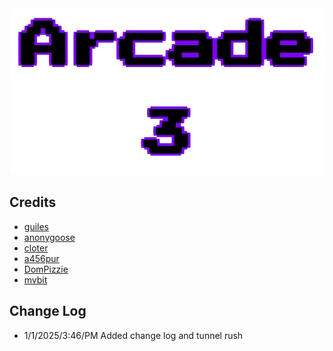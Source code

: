 <div align="center">
        <img src="images/title.png" 
        alt="title"
    </a>
</div>

## Credits
- [guiles](https://scratch.mit.edu/users/guiles/)
- [anonygoose](https://penguinmod.com/profile?user=anonygoose)
- [cloter](https://scratch.mit.edu/users/cloter/)
- [a456pur](https://github.com/a456pur)
- [DomPizzie](https://github.com/DomPizzie)
- [mvbit](https://penguinmod.com/profile?user=mvbit)
## Change Log
- 1/1/2025/3:46/PM Added change log and tunnel rush



